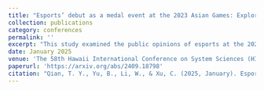 ```yaml
---
title: "Esports’ debut as a medal event at the 2023 Asian Games: Exploring public perceptions with BERTopic and GPT-4 topic fine-tuning"
collection: publications
category: conferences
permalink: ''
excerpt: "This study examined the public opinions of esports at the 2023 Asian Games and value co-creation during the event using an LLM-enhanced BERTopic modeling analysis. We identified five major themes representing public perceptions, as well as how major stakeholders co-created value within and beyond the esports ecosystem. Key findings highlighted the strategic use of social media marketing to influence public opinion and promote esports events and brands, emphasizing the importance of event logistics and infrastructure. Additionally, the study revealed the co-creation value contributed by stakeholders outside the traditional esports ecosystem, particularly in promoting national representation and performance. Our findings supported the ongoing efforts to legitimize esports as a sport, noting that mainstream recognition remains a challenge. The inclusion of esports as a medal event showcased broader acceptance and helped mitigate negative public perceptions. Moreover, contributions from non-traditional stakeholders underscored the value of cross-subcultural collaborations in esports."
date: January 2025
venue: 'The 58th Hawaii International Conference on System Sciences (HICSS), Big Island, HI'
paperurl: 'https://arxiv.org/abs/2409.18798'
citation: "Qian, T. Y., Yu, B., Li, W., & Xu, C. (2025, January). Esports’ debut as a medal event at the 2023 Asian Games: Exploring public perceptions with BERTopic and GPT-4 topic fine-tuning. Accepted (free communication) at the 58th Hawaii International Conference on System Sciences (HICSS), Big Island, HI."
---
```

